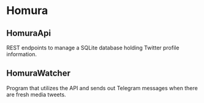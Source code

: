 # Homura

## HomuraApi

REST endpoints to manage a SQLite database holding Twitter profile information.

## HomuraWatcher

Program that utilizes the API and sends out Telegram messages when there are fresh media tweets.